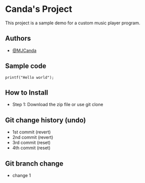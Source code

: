 # Canda's Project
This project is a sample demo for a custom music player program.

## Authors
- [@MJCanda](https://github.com/MJCanda)

## Sample code
```
printf("Hello world");
```

## How to Install
- Step 1: Download the zip file or use git clone

## Git change history (undo)
- 1st commit (revert)
- 2nd commit (revert)
- 3rd commit (reset)
- 4th commit (reset)

## Git branch change
- change 1